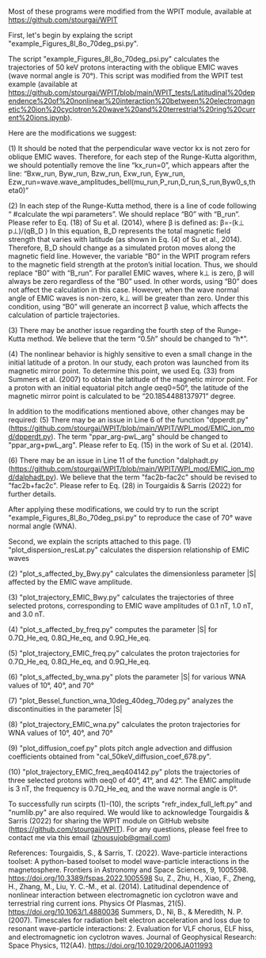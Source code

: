 

Most of these programs were modified from the WPIT module, available at https://github.com/stourgai/WPIT

First, let's begin by explaing the script "example_Figures_8l_8o_70deg_psi.py".

The script "example_Figures_8l_8o_70deg_psi.py" calculates the trajectories of 50 keV protons interacting with the oblique EMIC waves (wave normal angle is 70°).
This script was modified from the WPIT test example (available at https://github.com/stourgai/WPIT/blob/main/WPIT_tests/Latitudinal%20dependence%20of%20nonlinear%20interaction%20between%20electromagnetic%20ion%20cyclotron%20wave%20and%20terrestrial%20ring%20current%20ions.ipynb).

Here are the modifications we suggest:

(1) It should be noted that the perpendicular wave vector kx is not zero for oblique EMIC waves. Therefore, for each step of the Runge-Kutta algorithm, we should potentially remove the line “kx_run=0”, which appears after the line: “Bxw_run, Byw_run, Bzw_run, Exw_run, Eyw_run, Ezw_run=wave.wave_amplitudes_bell(mu_run,P_run,D_run,S_run,Byw0_s,theta0)”  

(2) In each step of the Runge-Kutta method, there is a line of code following “ #calculate the wpi parameters”.
We should replace “B0” with “B_run”. Please refer to Eq. (18) of Su et al. (2014), where β is defined as:
β=-(k⊥ p⊥)/(qB_D )
In this equation, B_D represents the total magnetic field strength that varies with latitude (as shown in Eq. (4) of Su et al., 2014). 
Therefore, B_D should change as a simulated proton moves along the magnetic field line. 
However, the variable “B0” in the WPIT program refers to the magnetic field strength at the proton’s initial location. 
Thus, we should replace “B0” with “B_run”. For parallel EMIC waves, where k⊥ is zero, β will always be zero regardless of the “B0” used. 
In other words, using “B0” does not affect the calculation in this case.
 However, when the wave normal angle of EMIC waves is non-zero, k⊥ will be greater than zero. Under this condition, using “B0” will generate an incorrect β value, which affects the calculation of particle trajectories.

(3) There may be another issue regarding the fourth step of the Runge-Kutta method. We believe that the term “0.5*h*” should be changed to “h*”.

(4) The nonlinear behavior is highly sensitive to even a small change in the initial latitude of a proton. In our study, each proton was launched from its magnetic mirror point. 
To determine this point, we used Eq. (33) from Summers et al. (2007) to obtain the latitude of the magnetic mirror point. 
For a proton with an initial equatorial pitch angle αeq0=50°, the latitude of the magnetic mirror point is calculated to be “20.1854488137971” degree.

In addition to the modifications mentioned above, other changes may be required:
(5) There may be an issue in Line 6 of the function "dpperdt.py" (https://github.com/stourgai/WPIT/blob/main/WPIT/WPI_mod/EMIC_ion_mod/dpperdt.py). 
The term "ppar_arg-pwL_arg" should be changed to "ppar_arg+pwL_arg". Please refer to Eq. (15) in the work of Su et al. (2014).

(6) There may be an issue in Line 11 of the function "dalphadt.py (https://github.com/stourgai/WPIT/blob/main/WPIT/WPI_mod/EMIC_ion_mod/dalphadt.py). 
We believe that the term "fac2b-fac2c" should be revised to "fac2b+fac2c".  Please refer to Eq. (28) in Tourgaidis & Sarris (2022) for further details.

After applying these modifications, we could try to run the script "example_Figures_8l_8o_70deg_psi.py" to reproduce the case of 70° wave normal angle (WNA). 


Second, we explain the scripts attached to this page.
(1) "plot_dispersion_resLat.py"  calculates the dispersion relationship of EMIC waves

(2) "plot_s_affected_by_Bwy.py" calculates the dimensionless parameter |S| affected by the EMIC wave amplitude.

(3) "plot_trajectory_EMIC_Bwy.py" calculates the trajectories of three selected protons, corresponding to EMIC wave amplitudes of 0.1 nT, 1.0 nT, and 3.0 nT.

(4) "plot_s_affected_by_freq.py" computes the parameter |S| for 0.7Ω_He_eq, 0.8Ω_He_eq, and 0.9Ω_He_eq.

(5) "plot_trajectory_EMIC_freq.py" calculates the proton trajectories for 0.7Ω_He_eq, 0.8Ω_He_eq, and 0.9Ω_He_eq.

(6) "plot_s_affected_by_wna.py" plots the parameter |S| for various WNA values of 10°, 40°, and 70°

(7) "plot_Bessel_function_wna_10deg_40deg_70deg.py" analyzes the discontinuities in the parameter |S|

(8) "plot_trajectory_EMIC_wna.py" calculates the proton trajectories for WNA values of 10°, 40°, and 70°

(9) "plot_diffusion_coef.py" plots pitch angle advection and diffusion coefficients obtained from  "cal_50keV_diffusion_coef_678.py".

(10) "plot_trajectory_EMIC_freq_aeq404142.py" plots the trajectories of three selected protons with αeq0 of 40°, 41°, and 42°. The EMIC amplitude is 3 nT, the frequency is 0.7Ω_He_eq, and the wave normal angle is 0°.

To successfully run scirpts (1)-(10), the scripts "refr_index_full_left.py" and "numlib.py" are also required.
We would like to acknowledge Tourgaidis & Sarris (2022) for sharing the WPIT module on GitHub website (https://github.com/stourgai/WPIT).
For any questions, please feel free to contact me via this email (zhousujob@gmail.com)

References:
Tourgaidis, S., & Sarris, T. (2022). Wave-particle interactions toolset: A python-based toolset to model wave-particle interactions in the magnetosphere. Frontiers in Astronomy and Space Sciences, 9, 1005598. https://doi.org/10.3389/fspas.2022.1005598
Su, Z., Zhu, H., Xiao, F., Zheng, H., Zhang, M., Liu, Y. C.-M., et al. (2014). Latitudinal dependence of nonlinear interaction between electromagnetic ion cyclotron wave and terrestrial ring current ions. Physics Of Plasmas, 21(5). https://doi.org/10.1063/1.4880036
Summers, D., Ni, B., & Meredith, N. P. (2007). Timescales for radiation belt electron acceleration and loss due to resonant wave-particle interactions: 2. Evaluation for VLF chorus, ELF hiss, and electromagnetic ion cyclotron waves. Journal of Geophysical Research: Space Physics, 112(A4). https://doi.org/10.1029/2006JA011993






